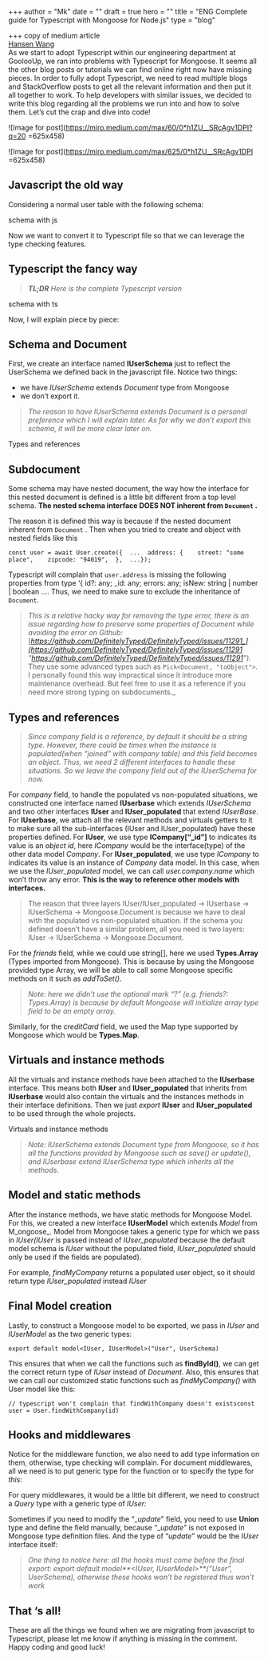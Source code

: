 +++
author = "Mk"
date = ""
draft = true
hero = ""
title = "ENG Complete guide for Typescript with Mongoose for Node.js"
type = "blog"

+++
copy of medium article  
[Hansen Wang](https://medium.com/@agentwhs?source=post_page-----8cc0a7e470c1--------------------------------)  
As we start to adopt Typescript within our engineering department at GoolooUp, we ran into problems with Typescript for Mongoose. It seems all the other blog posts or tutorials we can find online right now have missing pieces. In order to fully adopt Typescript, we need to read multiple blogs and StackOverflow posts to get all the relevant information and then put it all together to work. To help developers with similar issues, we decided to write this blog regarding all the problems we run into and how to solve them. Let’s cut the crap and dive into code!

![Image for post](https://miro.medium.com/max/60/0*h1ZU__SRcAgv1DPI?q=20 =625x458)

![Image for post](https://miro.medium.com/max/625/0*h1ZU__SRcAgv1DPI =625x458)

## Javascript the old way

Considering a normal user table with the following schema:

schema with js

Now we want to convert it to Typescript file so that we can leverage the type checking features.

## Typescript the fancy way

> **_TL;DR_** _Here is the complete Typescript version_

schema with ts

Now, I will explain piece by piece:

## Schema and Document

First, we create an interface named **IUserSchema** just to reflect the UserSchema we defined back in the javascript file. Notice two things:

* we have _IUserSchema_ extends _Document_ type from Mongoose
* we don’t export it.

> _The reason to have IUserSchema extends Document is a personal preference which I will explain later. As for why we don’t export this schema, it will be more clear later on._

Types and references

## Subdocument

Some schema may have nested document, the way how the interface for this nested document is defined is a little bit different from a top level schema. **The nested schema interface DOES NOT inherent from `Document` .**

The reason it is defined this way is because if the nested document inherent from `Document` . Then when you tried to create and object with nested fields like this

    const user = await User.create({  ...  address: {    street: "some place",    zipcode: "94019",  },  ...});

Typescript will complain that `user.address` is missing the following properties from type ‘{ id?: any; _id: any; errors: any; isNew: string | number | boolean …. Thus, we need to make sure to exclude the inheritance of `Document`.

> _This is a relative hacky way for removing the type error, there is an issue regarding how to preserve some properties of Document while avoiding the error on Github:_ [_https://github.com/DefinitelyTyped/DefinitelyTyped/issues/11291_](https://github.com/DefinitelyTyped/DefinitelyTyped/issues/11291 "https://github.com/DefinitelyTyped/DefinitelyTyped/issues/11291")_. They use some advanced types such as `Pick<Document, "toObject">`. I personally found this way impractical since it introduce more maintenance overhead. But feel free to use it as a reference if you need more strong typing on subdocuments._

## Types and references

> _Since company field is a reference, by default it should be a string type. However, there could be times when the instance is populated(when “joined” with company table) and this field becomes an object. Thus, we need 2 different interfaces to handle these situations. So we leave the company field out of the IUserSchema for now._

For _company_ field, to handle the populated vs non-populated situations, we constructed one interface named **IUserbase** which extends _IUserSchema_ and two other interfaces **IUser** and **IUser_populated** that extend _IUserBase_. For **IUserbase**, we attach all the relevant methods and virtuals getters to it to make sure all the sub-interfaces (IUser and IUser_populated) have these properties defined. For **IUser**, we use type **ICompany\[“_id”\]** to indicates its value is an _object id_, here _ICompany_ would be the interface(type) of the other data model _Company_. For **IUser_populated**, we use type _ICompany_ to indicates its value is an instance of _Company_ data model. In this case, when we use the _IUser_populated_ model, we can call _user.company.name_ which won’t throw any error. **This is the way to reference other models with interfaces.**

> The reason that three layers IUser/IUser_populated -> IUserbase -> IUserSchema -> Mongoose.Document is because we have to deal with the populated vs non-populated situation. If the schema you defined doesn’t have a similar problem, all you need is two layers: IUser -> IUserSchema -> Mongoose.Document.

For the _friends_ field, while we could use string\[\], here we used **Types.Array<string>** (Types imported from Mongoose). This is because by using the Mongoose provided type Array, we will be able to call some Mongoose specific methods on it such as _addToSet()_.

> _Note: here we didn’t use the optional mark “?” (e.g. friends?: Types.Array<string>) is because by default Mongoose will initialize array type field to be an empty array._

Similarly, for the _creditCard_ field, we used the Map type supported by Mongoose which would be **Types.Map<string>**.

## Virtuals and instance methods

All the virtuals and instance methods have been attached to the **IUserbase** interface. This means both **IUser** and **IUser_populated** that inherits from **IUserbase** would also contain the virtuals and the instances methods in their interface definitions. Then we just _export_ **IUser** and **IUser_populated** to be used through the whole projects.

Virtuals and instance methods

> _Note: IUserSchema extends Document type from Mongoose, so it has all the functions provided by Mongoose such as save() or update(), and IUserbase extend IUserSchema type which inherits all the methods._

## Model and static methods

After the instance methods, we have static methods for Mongoose Model. For this, we created a new interface **IUserModel** which extends _Model_ from M_ongoose_. Model from Mongoose takes a generic type for which we pass in _IUser(IUser_ is passed instead of _IUser_populated_ because the default model schema is _IUser_ without the populated field, _IUser_populated_ should only be used if the fields are populated).

For example, _findMyCompany_ returns a populated user object, so it should return type _IUser_populated_ instead _IUser_

## Final Model creation

Lastly, to construct a Mongoose model to be exported, we pass in _IUser_ and _IUserModel_ as the two generic types:

    export default model<IUser, IUserModel>("User", UserSchema)

This ensures that when we call the functions such as **findById()**, we can get the correct return type of _IUser_ instead of _Document_. Also, this ensures that we can call our customized static functions such as _findMyCompany()_ with User model like this:

    // typescript won't complain that findWithCompany doesn't existsconst user = User.findWithCompany(id)

## Hooks and middlewares

Notice for the middleware function, we also need to add type information on them, otherwise, type checking will complain. For document middlewares, all we need is to put generic type for the function or to specify the type for _this_:

For query middlewares, it would be a little bit different, we need to construct a _Query_ type with a generic type of _IUser:_

Sometimes if you need to modify the “__update_” field, you need to use **Union** type and define the field manually, because “__update_” is not exposed in Mongoose type definition files. And the type of “_update_” would be the _IUser_ interface itself:

> _One thing to notice here: all the hooks must come before the final export: export default model**<IUser, IUserModel>**(“User”, UserSchema), otherwise these hooks won’t be registered thus won’t work_

## That ‘s all!

These are all the things we found when we are migrating from javascript to Typescript, please let me know if anything is missing in the comment. Happy coding and good luck!